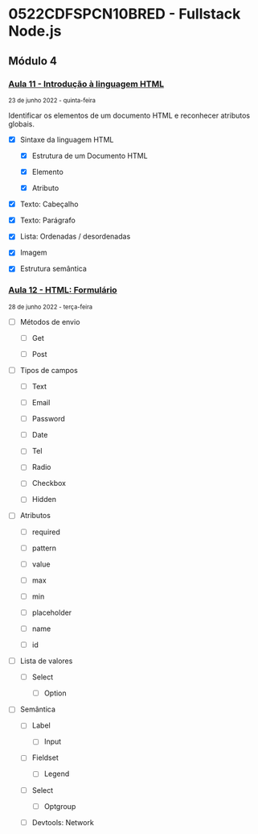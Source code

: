 
# 0522CDFSPCN10BRED - Fullstack Node.js

## Módulo 4

### [Aula 11 - Introdução à linguagem HTML](./11/README.md)
<small>23 de junho 2022 - quinta-feira</small>

Identificar os elementos de um documento HTML e reconhecer atributos globais.

- [x] Sintaxe da linguagem HTML

    - [x] Estrutura de um Documento HTML

    - [x] Elemento
    
    - [x] Atributo
     
- [x] Texto: Cabeçalho

- [x] Texto: Parágrafo

- [x] Lista: Ordenadas / desordenadas

- [x] Imagem

- [x] Estrutura semântica

### [Aula 12 - HTML: Formulário](./12/README.md)
<small>28 de junho 2022 - terça-feira</small>

- [ ] Métodos de envio

    - [ ] Get

    - [ ] Post

- [ ] Tipos de campos

    - [ ] Text

    - [ ] Email

    - [ ] Password

    - [ ] Date

    - [ ] Tel

    - [ ] Radio

    - [ ] Checkbox

    - [ ] Hidden

- [ ] Atributos 

    - [ ] required

    - [ ] pattern

    - [ ] value

    - [ ] max

    - [ ] min

    - [ ] placeholder

    - [ ] name

    - [ ] id 

- [ ] Lista de valores

    - [ ] Select

        - [ ] Option

- [ ] Semântica

    - [ ] Label

        - [ ] Input

    - [ ] Fieldset

        - [ ] Legend

    - [ ] Select

        - [ ] Optgroup

    - [ ] Devtools: Network

